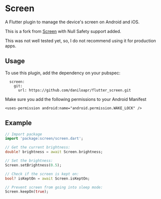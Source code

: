 # Screen

A Flutter plugin to manage the device's screen on Android and iOS.

This is a fork from [Screen](https://github.com/clovisnicolas/flutter_screen) with Null Safety support added.

This was not well tested yet, so, I do not recommend using it for production apps.

## Usage

To use this plugin, add the dependency on your pubspec:

```
  screen:
    git:
      url: https://github.com/daniloapr/flutter_screen.git
```

Make sure you add the following permissions to your Android Manifest

```
<uses-permission android:name="android.permission.WAKE_LOCK" />
```

## Example

```dart
// Import package
import 'package:screen/screen.dart';

// Get the current brightness:
double? brightness = await Screen.brightness;

// Set the brightness:
Screen.setBrightness(0.5);

// Check if the screen is kept on:
bool? isKeptOn = await Screen.isKeptOn;

// Prevent screen from going into sleep mode:
Screen.keepOn(true);
```

